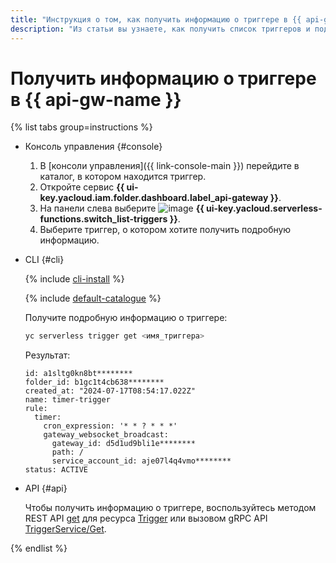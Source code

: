 ```yaml
---
title: "Инструкция о том, как получить информацию о триггере в {{ api-gw-full-name }}"
description: "Из статьи вы узнаете, как получить список триггеров и подробную информацию о триггере в {{ api-gw-full-name }}."
---
```


# Получить информацию о триггере в {{ api-gw-name }}

{% list tabs group=instructions %}

- Консоль управления {#console}

  1. В [консоли управления]({{ link-console-main }}) перейдите в каталог, в котором находится триггер.
  1. Откройте сервис **{{ ui-key.yacloud.iam.folder.dashboard.label_api-gateway }}**.
  1. На панели слева выберите ![image](../../../_assets/console-icons/gear-play.svg) **{{ ui-key.yacloud.serverless-functions.switch_list-triggers }}**.
  1. Выберите триггер, о котором хотите получить подробную информацию.

- CLI {#cli}

    {% include [cli-install](../../../_includes/cli-install.md) %}

    {% include [default-catalogue](../../../_includes/default-catalogue.md) %}

    Получите подробную информацию о триггере:

    ```bash
    yc serverless trigger get <имя_триггера>
    ```

    Результат:

    ```text
    id: a1sltg0kn8bt********
    folder_id: b1gc1t4cb638********
    created_at: "2024-07-17T08:54:17.022Z"
    name: timer-trigger
    rule:
      timer:
        cron_expression: '* * ? * * *'
        gateway_websocket_broadcast:
          gateway_id: d5d1ud9bli1e********
          path: /
          service_account_id: aje07l4q4vmo********
    status: ACTIVE
    ```

- API {#api}

  Чтобы получить информацию о триггере, воспользуйтесь методом REST API [get](../../triggers/api-ref/Trigger/get.md) для ресурса [Trigger](../../triggers/api-ref/Trigger/index.md) или вызовом gRPC API [TriggerService/Get](../../triggers/api-ref/grpc/trigger_service.md#Get).

{% endlist %}
